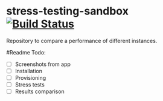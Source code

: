 # stress-testing-sandbox [![Build Status](https://travis-ci.org/lzakrzewski/stress-testing-sandbox.svg?branch=master)](https://travis-ci.org/lzakrzewski/stress-testing-sandbox)
Repository to compare a performance of different instances.

#Readme Todo:
- [ ] Screenshots from app
- [ ] Installation
- [ ] Provisioning
- [ ] Stress tests
- [ ] Results comparison